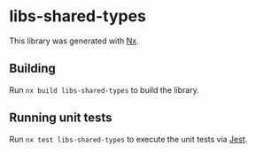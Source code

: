 # libs-shared-types

This library was generated with [Nx](https://nx.dev).

## Building

Run `nx build libs-shared-types` to build the library.

## Running unit tests

Run `nx test libs-shared-types` to execute the unit tests via [Jest](https://jestjs.io).
